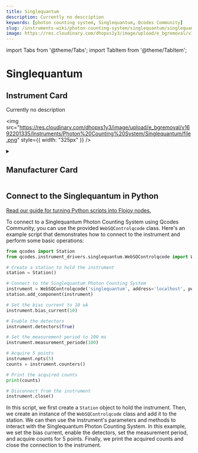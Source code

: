 ```yaml
---
title: Singlequantum
description: Currently no description
keywords: [photon counting system, Singlequantum, Qcodes Community]
slug: /instruments-wiki/photon-counting-system/singlequantum/singlequantum
image: https://res.cloudinary.com/dhopxs1y3/image/upload/e_bgremoval/v1692201335/Instruments/Photon%20Counting%20System/Singlequantum/file.png
---
```


import Tabs from '@theme/Tabs';
import TabItem from '@theme/TabItem';

# Singlequantum

## Instrument Card

<div className="flex">

<div>

Currently no description

</div>

<img src="https://res.cloudinary.com/dhopxs1y3/image/upload/e_bgremoval/v1692201335/Instruments/Photon%20Counting%20System/Singlequantum/file.png" style={{ width: "325px" }} />

</div>

<details>
<summary><h2>Manufacturer Card</h2></summary>

<img src="https://res.cloudinary.com/dhopxs1y3/image/upload/v1692126005/Instruments/Vendor%20Logos/SingleQuantum.png" style={{ width: "100%", objectFit: "cover" }} />

At Single Quantum, we confront every challenge with innovation, dedication, and passion. Founded in 2012, our team emerged as true pioneers of single photon detection technology: we were among the first to manufacture and commercialize superconducting nanowire single photon detectors. Since then, our multi-channel Single Quantum Eos photon detection system has been chosen by more than 100 academic and industrial labs all over the world to perform complex optical measurements. <a href="https://singlequantum.com/">Website</a>.

<ul>
  <li>Headquarters: Delft, Zuid-Holland, The Netherlands</li>
  <li>Yearly Revenue (millions, USD): 5.0</li>
</ul>
</details>

## Connect to the Singlequantum in Python

[Read our guide for turning Python scripts into Flojoy nodes.](https://docs.flojoy.ai/custom-nodes/creating-custom-node/)


<Tabs>
<TabItem value="Qcodes Community" label="Qcodes Community">

To connect to a Singlequantum Photon Counting System using Qcodes Community, you can use the provided `WebSQControlqcode` class. Here's an example script that demonstrates how to connect to the instrument and perform some basic operations:

```python
from qcodes import Station
from qcodes.instrument_drivers.singlequantum.WebSQControlqcode import WebSQControlqcode

# Create a station to hold the instrument
station = Station()

# Connect to the Singlequantum Photon Counting System
instrument = WebSQControlqcode('singlequantum', address='localhost', port=12000)
station.add_component(instrument)

# Set the bias current to 10 uA
instrument.bias_current(10)

# Enable the detectors
instrument.detectors(True)

# Set the measurement period to 100 ms
instrument.measurement_periode(100)

# Acquire 5 points
instrument.npts(5)
counts = instrument.counters()

# Print the acquired counts
print(counts)

# Disconnect from the instrument
instrument.close()
```

In this script, we first create a `Station` object to hold the instrument. Then, we create an instance of the `WebSQControlqcode` class and add it to the station. We can then use the instrument's parameters and methods to interact with the Singlequantum Photon Counting System. In this example, we set the bias current, enable the detectors, set the measurement period, and acquire counts for 5 points. Finally, we print the acquired counts and close the connection to the instrument.

</TabItem>
</Tabs>